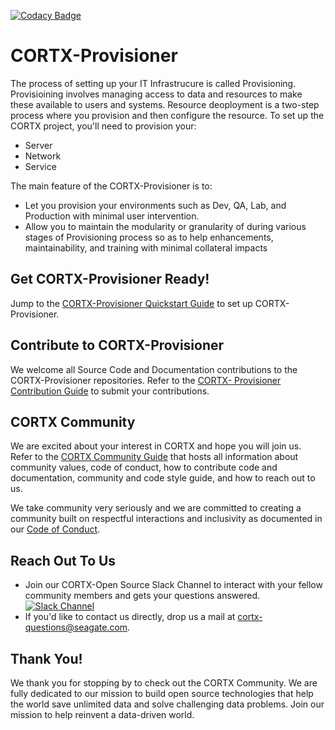 [![Codacy Badge](https://app.codacy.com/project/badge/Grade/f2ba64dc5ca7475d8833f0a3231bb940)](https://www.codacy.com?utm_source=github.com&amp;utm_medium=referral&amp;utm_content=Seagate/cortx-prvsnr&amp;utm_campaign=Badge_Grade)

# CORTX-Provisioner

The process of setting up your IT Infrastrucure is called Provisioning. Provisioining involves managing access to data and resources to make these available to users and systems. Resource deoployment is a two-step process where you provision and then configure the resource. To set up the CORTX project, you'll need to provision your:

- Server 
- Network 
- Service 

The main feature of the CORTX-Provisioner is to:
- Let you provision your environments such as Dev, QA, Lab, and Production with minimal user intervention.
- Allow you to maintain the modularity or granularity of during various stages of Provisioning process so as to help enhancements, maintainability, and training with minimal collateral impacts

## Get CORTX-Provisioner Ready! 

Jump to the [CORTX-Provisioner Quickstart Guide](ProvisionerQuickstartGuide.md) to set up CORTX-Provisioner. 

## Contribute to CORTX-Provisioner

We welcome all Source Code and Documentation contributions to the CORTX-Provisioner repositories. Refer to the [CORTX- Provisioner Contribution Guide](../dev/docs/ContributingToCortxPrvsnr.md) to submit your contributions. 

## CORTX Community

We are excited about your interest in CORTX and hope you will join us. Refer to the [CORTX Community Guide](https://github.com/Seagate/cortx/blob/main/doc/CORTXContributionGuide.md) that hosts all information about community values, code of conduct, how to contribute code and documentation, community and code style guide, and how to reach out to us. 

We take community very seriously and we are committed to creating a community built on respectful interactions and inclusivity as documented in our [Code of Conduct](https://github.com/Seagate/cortx/blob/main/CODE_OF_CONDUCT.md).

## Reach Out To Us

- Join our CORTX-Open Source Slack Channel to interact with your fellow community members and gets your questions answered. [![Slack Channel](https://img.shields.io/badge/chat-on%20Slack-blue)](https://join.slack.com/t/cortxcommunity/shared_invite/zt-femhm3zm-yiCs5V9NBxh89a_709FFXQ?)
- If you'd like to contact us directly, drop us a mail at cortx-questions@seagate.com.

## Thank You!

We thank you for stopping by to check out the CORTX Community. We are fully dedicated to our mission to build open source technologies that help the world save unlimited data and solve challenging data problems. Join our mission to help reinvent a data-driven world.
